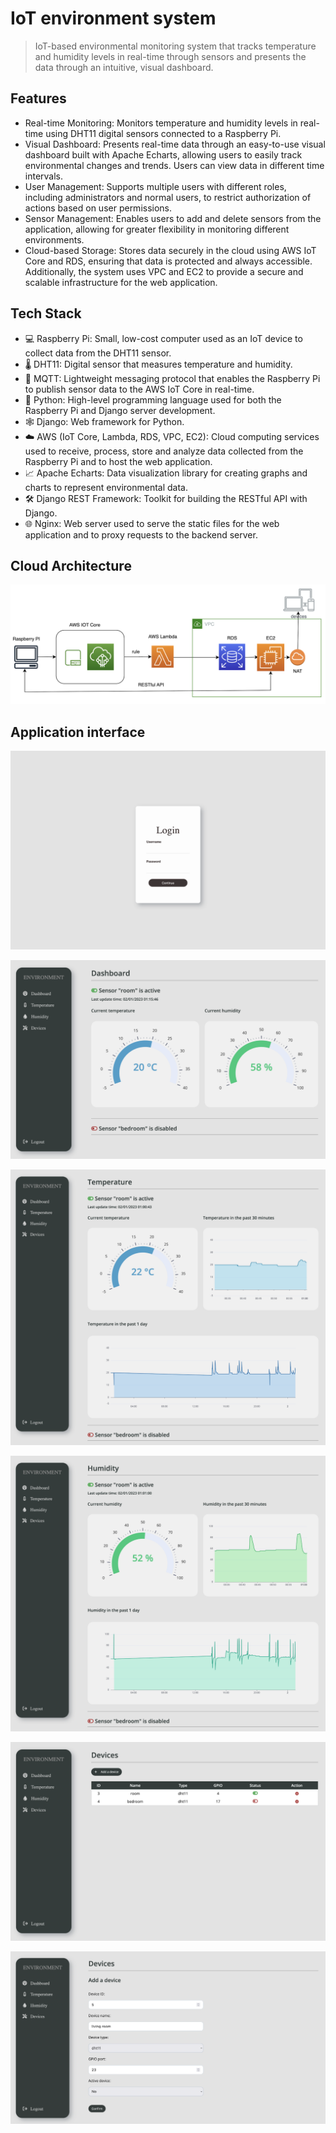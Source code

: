 # IoT environment system

> IoT-based environmental monitoring system that tracks temperature and humidity levels in real-time through sensors and presents the data through an intuitive, visual dashboard.

## Features

- Real-time Monitoring: Monitors temperature and humidity levels in real-time using DHT11 digital sensors connected to a Raspberry Pi.
- Visual Dashboard: Presents real-time data through an easy-to-use visual dashboard built with Apache Echarts, allowing users to easily track environmental changes and trends. Users can view data in different time intervals.
- User Management: Supports multiple users with different roles, including administrators and normal users, to restrict authorization of actions based on user permissions.
- Sensor Management: Enables users to add and delete sensors from the application, allowing for greater flexibility in monitoring different environments.
- Cloud-based Storage: Stores data securely in the cloud using AWS IoT Core and RDS, ensuring that data is protected and always accessible. Additionally, the system uses VPC and EC2 to provide a secure and scalable infrastructure for the web application.

## Tech Stack

- 💻 Raspberry Pi: Small, low-cost computer used as an IoT device to collect data from the DHT11 sensor.
- 🌡️ DHT11: Digital sensor that measures temperature and humidity.
- 📡 MQTT: Lightweight messaging protocol that enables the Raspberry Pi to publish sensor data to the AWS IoT Core in real-time.
- 🐍 Python: High-level programming language used for both the Raspberry Pi and Django server development.
- 🕸️ Django: Web framework for Python.
- ☁️ AWS (IoT Core, Lambda, RDS, VPC, EC2): Cloud computing services used to receive, process, store and analyze data collected from the Raspberry Pi and to host the web application.
- 📈 Apache Echarts: Data visualization library for creating graphs and charts to represent environmental data.
- 🛠️ Django REST Framework: Toolkit for building the RESTful API with Django.
- 🌐 Nginx: Web server used to serve the static files for the web application and to proxy requests to the backend server.

## Cloud Architecture

![cloud-architecture](assets/cloud-architecture.png)

## Application interface

![img](assets/page-login.png)

![img](assets/page-dashboard.png)

![img](assets/page-temperature.png)

![img](assets/page-humidity.png)

![img](assets/page-devices.png)

![img](assets/page-add-device.png)